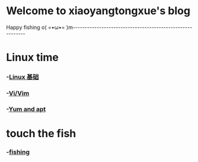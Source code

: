 # Welcome to xiaoyangtongxue's blog

Happy           fishing   o( =•ω•= )m----------------------------------------------------------

# Linux time

###  -[Linux 基础](notes/Linux.md)

###  -[Vi/Vim](notes/ViVim——文本编辑器.md)

### -[Yum and apt](notes/Yum20%and20%apt.md)
 
# touch the fish

### -[fishing](fishing/无聊的摸鱼日常.md)
